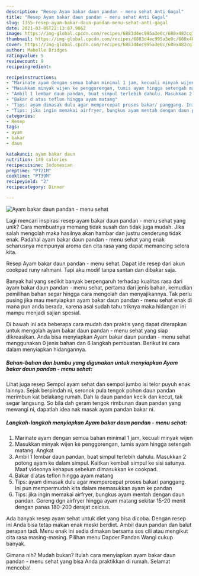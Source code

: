 ```yaml
---
description: "Resep Ayam bakar daun pandan - menu sehat Anti Gagal"
title: "Resep Ayam bakar daun pandan - menu sehat Anti Gagal"
slug: 1355-resep-ayam-bakar-daun-pandan-menu-sehat-anti-gagal
date: 2021-03-05T22:13:07.906Z
image: https://img-global.cpcdn.com/recipes/6883d4ec995a3e0c/680x482cq70/ayam-bakar-daun-pandan-menu-sehat-foto-resep-utama.jpg
thumbnail: https://img-global.cpcdn.com/recipes/6883d4ec995a3e0c/680x482cq70/ayam-bakar-daun-pandan-menu-sehat-foto-resep-utama.jpg
cover: https://img-global.cpcdn.com/recipes/6883d4ec995a3e0c/680x482cq70/ayam-bakar-daun-pandan-menu-sehat-foto-resep-utama.jpg
author: Mabelle Bridges
ratingvalue: 5
reviewcount: 9
recipeingredient:

recipeinstructions:
- "Marinate ayam dengan semua bahan minimal 1 jam, kecuali minyak wijen"
- "Masukkan minyak wijen ke penggorengan, tumis ayam hingga setengah matang. Angkat"
- "Ambil 1 lembar daun pandan, buat simpul terlebih dahulu. Masukkan 2 potong ayam ke dalam simpul. Kaitkan kembali simpul ke sisi satunya. Maaf videonya kehapus sebelum dimasukkan ke cookpad."
- "Bakar d atas teflon hingga ayam matang"
- "Tips: ayam dimasak dulu agar mempercepat proses bakar/ panggang. Ini pun mempermudah kita dalam memasukkan ayam ke pandan"
- "Tips: jika ingin memakai airfryer, bungkus ayam mentah dengan daun pandan. Goreng dgn airfryer hingga ayam matang sekitar 15-20 menit dengan panas 180-200 derajat celcius."
categories:
- Resep
tags:
- ayam
- bakar
- daun

katakunci: ayam bakar daun 
nutrition: 149 calories
recipecuisine: Indonesian
preptime: "PT21M"
cooktime: "PT39M"
recipeyield: "2"
recipecategory: Dinner

---
```



![Ayam bakar daun pandan - menu sehat](https://img-global.cpcdn.com/recipes/6883d4ec995a3e0c/680x482cq70/ayam-bakar-daun-pandan-menu-sehat-foto-resep-utama.jpg)

Lagi mencari inspirasi resep ayam bakar daun pandan - menu sehat yang unik? Cara membuatnya memang tidak susah dan tidak juga mudah. Jika salah mengolah maka hasilnya akan hambar dan justru cenderung tidak enak. Padahal ayam bakar daun pandan - menu sehat yang enak seharusnya mempunyai aroma dan cita rasa yang dapat memancing selera kita.

Resep Ayam bakar daun pandan - menu sehat. Dapat ide resep dari akun cookpad runy rahmani. Tapi aku modif tanpa santan dan dibakar saja.

Banyak hal yang sedikit banyak berpengaruh terhadap kualitas rasa dari ayam bakar daun pandan - menu sehat, pertama dari jenis bahan, kemudian pemilihan bahan segar hingga cara mengolah dan menyajikannya. Tak perlu pusing jika mau menyiapkan ayam bakar daun pandan - menu sehat enak di mana pun anda berada, karena asal sudah tahu triknya maka hidangan ini mampu menjadi sajian spesial.


Di bawah ini ada beberapa cara mudah dan praktis yang dapat diterapkan untuk mengolah ayam bakar daun pandan - menu sehat yang siap dikreasikan. Anda bisa menyiapkan Ayam bakar daun pandan - menu sehat menggunakan 0 jenis bahan dan 6 langkah pembuatan. Berikut ini cara dalam menyiapkan hidangannya.

<!--inarticleads1-->

##### Bahan-bahan dan bumbu yang digunakan untuk menyiapkan Ayam bakar daun pandan - menu sehat:



Lihat juga resep Sempol ayam sehat dan sempol jumbo isi telor puyuh enak lainnya. Sejak berpindah ni, seronok pula tengok pohon daun pandan merimbun kat belakang rumah. Dah la daun pandan kecik dan kecut, tak segar langsung. So bila dah geram tengok rimbunan daun pandan yang mewangi ni, dapatlah idea nak masak ayam pandan bakar ni. 

<!--inarticleads2-->

##### Langkah-langkah menyiapkan Ayam bakar daun pandan - menu sehat:

1. Marinate ayam dengan semua bahan minimal 1 jam, kecuali minyak wijen
1. Masukkan minyak wijen ke penggorengan, tumis ayam hingga setengah matang. Angkat
1. Ambil 1 lembar daun pandan, buat simpul terlebih dahulu. Masukkan 2 potong ayam ke dalam simpul. Kaitkan kembali simpul ke sisi satunya. Maaf videonya kehapus sebelum dimasukkan ke cookpad.
1. Bakar d atas teflon hingga ayam matang
1. Tips: ayam dimasak dulu agar mempercepat proses bakar/ panggang. Ini pun mempermudah kita dalam memasukkan ayam ke pandan
1. Tips: jika ingin memakai airfryer, bungkus ayam mentah dengan daun pandan. Goreng dgn airfryer hingga ayam matang sekitar 15-20 menit dengan panas 180-200 derajat celcius.


Ada banyak resep ayam sehat untuk diet yang bisa dicoba. Dengan resep ini Anda bisa tetap makan enak meski berdiet. Ambil daun pandan dan balut perapan tadi. Menu enak ini sedia dimakan bersama sos cili atau mengikut cita rasa masing-masing. Pilihan menu Dapoer Pandan Wangi cukup banyak. 

Gimana nih? Mudah bukan? Itulah cara menyiapkan ayam bakar daun pandan - menu sehat yang bisa Anda praktikkan di rumah. Selamat mencoba!
